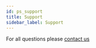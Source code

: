 ```yaml
---
id: ps_support
title: Support
sidebar_label: Support
---
```


For all questions please [contact us](https://unrealos.com/contacts/)
